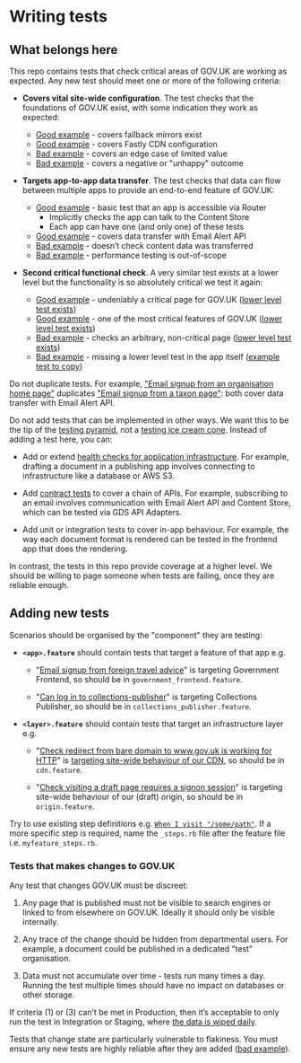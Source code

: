 # Writing tests

## What belongs here

This repo contains tests that check critical areas of GOV.UK are working as expected. Any new test should meet one or more of the following criteria:

- **Covers vital site-wide configuration**. The test checks that the foundations of GOV.UK exist, with some indication they work as expected:

  - [Good example](https://github.com/alphagov/smokey/blob/aaa0522666d49db116b939276f0e0969357e3ed4/features/mirror.feature#L11) - covers fallback mirrors exist
  - [Good example](https://github.com/alphagov/smokey/blob/aaa0522666d49db116b939276f0e0969357e3ed4/features/gov_uk_redirect.feature#L13) - covers Fastly CDN configuration
  - [Bad example](https://github.com/alphagov/smokey/blob/aaa0522666d49db116b939276f0e0969357e3ed4/features/gov_uk.feature#L9) - covers an edge case of limited value
  - [Bad example](https://github.com/alphagov/smokey/blob/aaa0522666d49db116b939276f0e0969357e3ed4/features/gov_uk.feature#L27) - covers a negative or "unhappy" outcome

- **Targets app-to-app data transfer**. The test checks that data can flow between multiple apps to provide an end-to-end feature of GOV.UK:

  - [Good example](https://github.com/alphagov/smokey/blob/aaa0522666d49db116b939276f0e0969357e3ed4/features/service_manual.feature#L7) - basic test that an app is accessible via Router
    - Implicitly checks the app can talk to the Content Store
    - Each app can have one (and only one) of these tests
  - [Good example](https://github.com/alphagov/smokey/blob/aaa0522666d49db116b939276f0e0969357e3ed4/features/collections.feature#L53) - covers data transfer with Email Alert API
  - [Bad example](https://github.com/alphagov/smokey/blob/aaa0522666d49db116b939276f0e0969357e3ed4/features/router.feature#L8) - doesn’t check content data was transferred
  - [Bad example](https://github.com/alphagov/smokey/blob/0d7134e3e99a8c0bd9b4ada13d6ce298bbf03f44/features/benchmarking.feature#L7) - performance testing is out-of-scope

- **Second critical functional check**. A very similar test exists at a lower level but the functionality is so absolutely critical we test it again:

  - [Good example](https://github.com/alphagov/smokey/blob/aaa0522666d49db116b939276f0e0969357e3ed4/features/frontend.feature#L18) - undeniably a critical page for GOV.UK ([lower level test exists](https://github.com/alphagov/frontend/blob/a40ba988c58dd882d841a6f1d82d5b894939fdc5/test/integration/help_test.rb#L18))
  - [Good example](https://github.com/alphagov/smokey/blob/aaa0522666d49db116b939276f0e0969357e3ed4/features/frontend.feature#L59) - one of the most critical features of GOV.UK ([lower level test exists](https://github.com/alphagov/router/blob/96d5912cec4c8052c2f9f71d257f2add2787b65d/integration_tests/redirect_test.go?L23#L12))
  - [Bad example](https://github.com/alphagov/smokey/blob/aaa0522666d49db116b939276f0e0969357e3ed4/features/collections.feature#L29) - checks an arbitrary, non-critical page ([lower level test exists](https://github.com/alphagov/collections/blob/cc94525a05b2651fee621b588e530aca8e1f77e4/features/viewing_browse.feature))
  - [Bad example](https://github.com/alphagov/smokey/blob/aaa0522666d49db116b939276f0e0969357e3ed4/features/finder_frontend.feature#L45) - missing a lower level test in the app itself ([example test to copy](https://github.com/alphagov/finder-frontend/blob/d70a01903e2813719e7d5adbf79fbcb1d49335fb/spec/controllers/email_alert_subscriptions_controller_spec.rb#L363))

Do not duplicate tests. For example, ["Email signup from an organisation home page"](https://github.com/alphagov/smokey/blob/aaa0522666d49db116b939276f0e0969357e3ed4/features/collections.feature#L47) duplicates ["Email signup from a taxon page"](https://github.com/alphagov/smokey/blob/aaa0522666d49db116b939276f0e0969357e3ed4/features/collections.feature#L53): both cover data transfer with Email Alert API.

Do not add tests that can be implemented in other ways. We want this to be the tip of the [testing pyramid](https://martinfowler.com/bliki/TestPyramid.html), not a [testing ice cream cone](http://saeedgatson.com/the-software-testing-ice-cream-cone/). Instead of adding a test here, you can:

- Add or extend [health checks for application infrastructure](https://github.com/alphagov/govuk_app_config/blob/main/docs/healthchecks.md). For example, drafting a document in a publishing app involves connecting to infrastructure like a database or AWS S3.

- Add [contract tests](https://docs.publishing.service.gov.uk/manual/pact-broker.html) to cover a chain of APIs. For example, subscribing to an email involves communication with Email Alert API and Content Store, which can be tested via GDS API Adapters.

- Add unit or integration tests to cover in-app behaviour. For example, the way each document format is rendered can be tested in the frontend app that does the rendering.

In contrast, the tests in this repo provide coverage at a higher level. We should be willing to page someone when tests are failing, once they are reliable enough.

## Adding new tests

Scenarios should be organised by the "component" they are testing:

- **`<app>.feature`** should contain tests that target a feature of that app e.g.

  - "[Email signup from foreign travel advice](https://github.com/alphagov/smokey/blob/a529bae614f28ab5073203a7a7d667c77c65c19d/features/foreign_travel_advice.feature#L15)" is targeting Government Frontend, so should be in `government_frontend.feature`.

  - "[Can log in to collections-publisher](https://github.com/alphagov/smokey/blob/a529bae614f28ab5073203a7a7d667c77c65c19d/features/publishing_tools.feature#L4)" is targeting Collections Publisher, so should be in `collections_publisher.feature`.

- **`<layer>.feature`** should contain tests that target an infrastructure layer e.g.

  - "[Check redirect from bare domain to www.gov.uk is working for HTTP](https://github.com/alphagov/smokey/blob/a529bae614f28ab5073203a7a7d667c77c65c19d/features/gov_uk_redirect.feature#L3)" is [targeting site-wide behaviour of our CDN](https://github.com/alphagov/govuk-cdn-config/blob/8ca5780ec513c0c17f64304c26bbd3de18c5138d/vcl_templates/tldredirect.vcl.erb#L46), so should be in `cdn.feature`.

  - "[Check visiting a draft page requires a signon session](https://github.com/alphagov/smokey/blob/a529bae614f28ab5073203a7a7d667c77c65c19d/features/draft_environment.feature#L11)" is targeting site-wide behaviour of our (draft) origin, so should be in `origin.feature`.

Try to use existing step definitions e.g. [`When I visit "/some/path"`](https://github.com/alphagov/smokey/blob/b656e65ef6853d65de3e24a7e884911054c8bf7d/features/step_definitions/smokey_steps.rb#L70-L72). If a more specific step is required, name the `_steps.rb` file after the feature file i.e. `myfeature_steps.rb`.

### Tests that makes changes to GOV.UK

Any test that changes GOV.UK must be discreet:

1. Any page that is published must not be visible to search engines or linked to from elsewhere on GOV.UK. Ideally it should only be visible internally.

2. Any trace of the change should be hidden from departmental users. For example, a document could be published in a dedicated "test" organisation.

3. Data must not accumulate over time - tests run many times a day. Running the test multiple times should have no impact on databases or other storage.

If criteria (1) or (3) can’t be met in Production, then it’s acceptable to only run the test in Integration or Staging, where [the data is wiped daily](https://docs.publishing.service.gov.uk/manual/govuk-env-sync.html).

Tests that change state are particularly vulnerable to flakiness. You must ensure any new tests are highly reliable after they are added ([bad example](https://github.com/alphagov/smokey/pull/916)).
